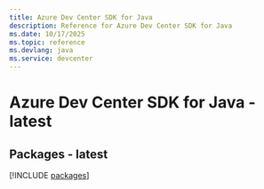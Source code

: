```yaml
---
title: Azure Dev Center SDK for Java
description: Reference for Azure Dev Center SDK for Java
ms.date: 10/17/2025
ms.topic: reference
ms.devlang: java
ms.service: devcenter
---
```

# Azure Dev Center SDK for Java - latest
## Packages - latest
[!INCLUDE [packages](dev-center-index.md)]